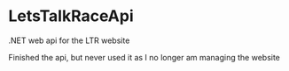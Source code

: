 # LetsTalkRaceApi
.NET web api for the LTR website

Finished the api, but never used it as I no longer am managing the website
